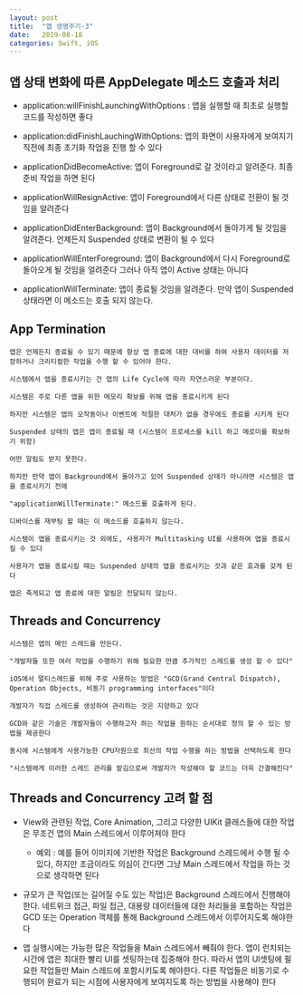```yaml
---
layout: post
title:  "앱 생명주기-3"
date:   2019-08-18
categories: Swift, iOS
---
```


## 앱 상태 변화에 따른 AppDelegate 메소드 호출과 처리

- application:willFinishLaunchingWithOptions : 앱을 실행할 때 최초로 실행할 코드를 작성하면 좋다

- application:didFinishLauchingWithOptions: 앱의 화면이 사용자에게 보여지기 직전에 최종 초기화 작업을 진행 할 수 있다

- applicationDidBecomeActive: 앱이 Foreground로 갈 것이라고 알려준다. 최종 준비 작업을 하면 된다

- applicationWillResignActive: 앱이 Foreground에서 다른 상태로 전환이 될 것임을 알려준다

- applicationDidEnterBackground: 앱이 Background에서 돌아가게 될 것임을 알려준다. 언제든지 Suspended 상태로 변환이 될 수 있다

- applicationWillEnterForeground: 앱이 Background에서 다시 Foreground로 돌아오게 될 것임을 얼려준다 그러나 아직 앱이 Active 상태는 아니다

- applicationWillTerminate: 앱이 종료될 것임을 알려준다. 만약 앱이 Suspended 상태라면 이 메소드는 호출 되지 않는다.

## App Termination

    앱은 언제든지 종료될 수 있기 때문에 항상 앱 종료에 대한 대비를 하여 사용자 데이터를 저장하거나 크리티컬한 작업을 수행 할 수 있어야 한다.
    
    시스템에서 앱을 종료시키는 건 앱의 Life Cycle에 따라 자연스러운 부분이다.
    
    시스템은 주로 다른 앱을 위한 메모리 확보를 위해 앱을 종료시키게 된다
    
    하지만 시스템은 앱의 오작동이나 이벤트에 적절한 대처가 없을 경우에도 종료를 시키게 된다
    
    Suspended 상태의 앱은 앱이 종료될 때 (시스템이 프로세스를 kill 하고 메로미를 확보하기 위함)
    
    어떤 알림도 받지 못한다.
    
    하지만 만약 앱이 Background에서 돌아가고 있어 Suspended 상태가 아니라면 시스템은 앱을 종료시키기 전에
    
    "applicationWillTerminate:" 메소드를 호출하게 된다.
    
    디바이스를 재부팅 할 때는 이 메소드를 호출하지 않는다.
    
    시스템이 앱을 종료시키는 것 외에도, 사용자가 Multitasking UI를 사용하여 앱을 종료시킬 수 있다
    
    사용자가 앱을 종료시킬 때는 Suspended 상태의 앱을 종료시키는 것과 같은 효과를 갖게 된다
    
    앱은 죽게되고 앱 종료에 대한 알림은 전달되지 않는다.
    
## Threads and Concurrency

    시스템은 앱의 메인 스레드를 만든다.
    
    "개발자들 또한 여러 작업을 수행하기 위해 필요한 만큼 추가적인 스레드를 생성 할 수 있다"
    
    iOS에서 멀티스레드를 위해 주로 사용하는 방법은 "GCD(Grand Central Dispatch), Operation Objects, 비동기 programming interfaces"이다
    
    개발자가 직접 스레드를 생성하여 관리하는 것은 지양하고 있다
    
    GCD와 같은 기술은 개발자들이 수행하고자 하는 작업을 원하는 순서대로 정의 할 수 있는 방법을 제공한다
    
    동시에 시스템에게 사용가능한 CPU자원으로 최선의 작업 수행을 하는 방법을 선택하도록 한다
    
    "시스템에게 이러한 스레드 관리를 맡김으로써 개발자가 작성해야 할 코드는 더욱 간결해진다"
    
## Threads and Concurrency 고려 할 점

- View와 관련된 작업, Core Animation, 그리고 다양한 UIKit 클래스들에 대한 작업은 무조건 앱의 Main 스레드에서 이루어져야 한다
    - 예외 : 예를 들어 이미지에 기반한 작업은 Background 스레드에서 수행 될 수 있다, 하지만 조금이라도 의심이 간다면 그냥 Main 스레드에서 작업을 하는 것으로 생각하면 된다

- 규모가 큰 작업(또는 길어질 수도 있는 작업)은 Background 스레드에서 진행해야 한다. 네트위크 접근, 파일 접근, 대용량 데이터들에 대한 처리들을 포함하는 작업은 GCD 또는 Operation 객체를 통해 Background 스레드에서 이루어지도록 해야한다

- 앱 실행시에는 가능한 많은 작업들을 Main 스레드에서 빼줘야 한다. 앱이 런치되는 시간에 앱은 최대한 빨리 UI를 셋팅하는데 집중해야 한다. 따라서 앱의 UI셋팅에 필요한 작업들만 Main 스레드에 포함시키도록 해야한다. 다른 작업들은 비동기로 수행되어 완료가 되는 시점에 사용자에게 보여지도록 하는 방법을 사용해야 한다